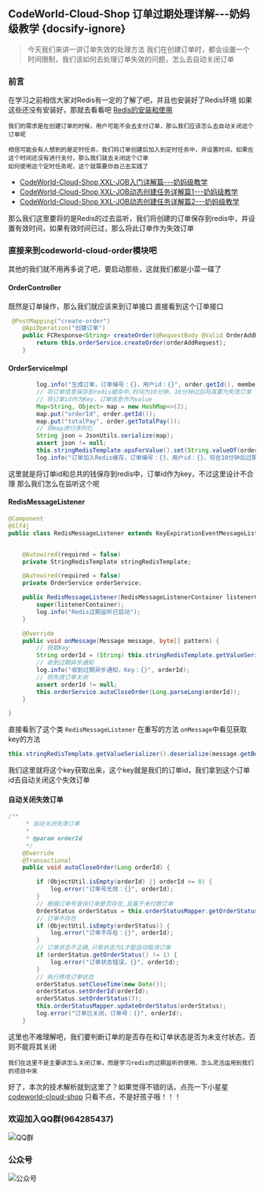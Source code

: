 ## CodeWorld-Cloud-Shop 订单过期处理详解---奶妈级教学 {docsify-ignore}
>今天我们来讲一讲订单失效的处理方法
>我们在创建订单时，都会设置一个时间限制，我们该如何去处理订单失效的问题，怎么去自动关闭订单

### 前言
在学习之前相信大家对Redis有一定的了解了吧，并且也安装好了Redis环境
如果这些还没有安装好，那就去看看吧
[Redis的安装和使用](/environmental-installation/environmental-installation-redis.md)
```text
我们的需求是在创建订单的时候，用户可能不会去支付订单，那么我们应该怎么去自动关闭这个订单呢

相信可能会有人想到的是定时任务，我们将订单创建后加入到定时任务中，并设置时间，如果在这个时间还没有进行支付，那么我们就去关闭这个订单
如何使用这个定时任务呢，这个就需要你自己去实践了
```
- [CodeWorld-Cloud-Shop XXL-JOB入门详解篇---奶妈级教学](/technology/xxl-job-get-started.md)
- [CodeWorld-Cloud-Shop XXL-JOB动态创建任务详解篇1---奶妈级教学](/technology/xxl-job-customize.md)
- [CodeWorld-Cloud-Shop XXL-JOB动态创建任务详解篇2---奶妈级教学](/technology/xxl-job-customize-two.md)

那么我们这里要将的是Redis的过去监听，我们将创建的订单保存到redis中，并设置有效时间，如果有效时间已过，那么将此订单作为失效订单

### 直接来到codeworld-cloud-order模块吧
其他的我们就不用再多说了吧，要启动那些，这就我们都是小菜一碟了 
#### OrderController
既然是订单操作，那么我们就应该来到订单接口
直接看到这个订单接口
```java
 @PostMapping("create-order")
    @ApiOperation("创建订单")
    public FCResponse<String> createOrder(@RequestBody @Valid OrderAddRequest orderAddRequest){
        return this.orderService.createOrder(orderAddRequest);
    }
```
#### OrderServiceImpl
```java
        log.info("生成订单，订单编号：{}，用户id：{}", order.getId(), memberInfo.getMemberId());
        // 将订单信息保存到redis缓存中,时间为10分钟，10分钟过后将其置为失效订单
        // 将订单id作为Key，订单信息作为value
        Map<String, Object> map = new HashMap<>(2);
        map.put("orderId", order.getId());
        map.put("totalPay", order.getTotalPay());
        // 将map进行序列化
        String json = JsonUtils.serialize(map);
        assert json != null;
        this.stringRedisTemplate.opsForValue().set(String.valueOf(order.getId()), json, 60 * 10, TimeUnit.SECONDS);
        log.info("订单加入Redis缓存，订单编号：{}，用户id：{}，将在10分钟后过期", order.getId(), memberInfo.getMemberId());
```
这里就是将订单id和总共的钱保存到redis中，订单id作为key，不过这里设计不合理
那么我们怎么在监听这个呢

#### RedisMessageListener
```java
@Component
@Slf4j
public class RedisMessageListener extends KeyExpirationEventMessageListener {


    @Autowired(required = false)
    private StringRedisTemplate stringRedisTemplate;

    @Autowired(required = false)
    private OrderService orderService;

    public RedisMessageListener(RedisMessageListenerContainer listenerContainer){
        super(listenerContainer);
        log.info("Redis过期监听已启动");
    }

    @Override
    public void onMessage(Message message, byte[] pattern) {
        // 获取Key
        String orderId = (String) this.stringRedisTemplate.getValueSerializer().deserialize(message.getBody());
        // 收到过期异步通知
        log.info("收到过期异步通知，Key：{}", orderId);
        // 将失效订单关闭
        assert orderId != null;
        this.orderService.autoCloseOrder(Long.parseLong(orderId));
    }

}
```
直接看到了这个类 `RedisMessageListener` 在重写的方法 `onMessage`中看见获取key的方法
```java
this.stringRedisTemplate.getValueSerializer().deserialize(message.getBody());
```
我们这里就将这个key获取出来，这个key就是我们的订单id，我们拿到这个订单id去自动关闭这个失效订单

#### 自动关闭失效订单
```java
/**
     * 自动关闭失效订单
     *
     * @param orderId
     */
    @Override
    @Transactional
    public void autoCloseOrder(Long orderId) {

        if (ObjectUtil.isEmpty(orderId) || orderId <= 0) {
            log.error("订单号无效：{}", orderId);
        }
        // 根据订单号查询订单是否存在,且属于未付款订单
        OrderStatus orderStatus = this.orderStatusMapper.getOrderStatusByOrderId(orderId);
        // 订单不存在
        if (ObjectUtil.isEmpty(orderStatus)) {
            log.error("订单不存在：{}", orderId);
        }
        // 订单状态不正确,只有状态为1才能自动取消订单
        if (orderStatus.getOrderStatus() != 1) {
            log.error("订单状态错误，{}", orderId);
        }
        // 执行修改订单状态
        orderStatus.setCloseTime(new Date());
        orderStatus.setOrderId(orderId);
        orderStatus.setOrderStatus(7);
        this.orderStatusMapper.updateOrderStatus(orderStatus);
        log.error("订单已关闭，订单号：{}", orderId);
    }
```
这里也不难理解吧，我们要判断订单的是否存在和订单状态是否为未支付状态，否则不能将其关闭

```text
我们在这里不是主要讲怎么关闭订单，而是学习redis的过期监听的使用，怎么灵活运用到我们的项目中来
```
好了，本次的技术解析就到这里了？如果觉得不错的话，点亮一下小星星[codeworld-cloud-shop](https://github.com/javaenigneer/codeworld-cloud-shop-api)
只看不点，不是好孩子哦！！！
### 欢迎加入QQ群(964285437)
![QQ群](https://fcblog-1300450814.cos.ap-chengdu.myqcloud.com/2020/hexoblog/temp_qrcode_share_964285437.png)
### 公众号
![公众号](https://codeworld-cloud-shop-1300450814.cos.ap-chengdu.myqcloud.com/qrcode_for_gh_e90987068371_258.jpg)
